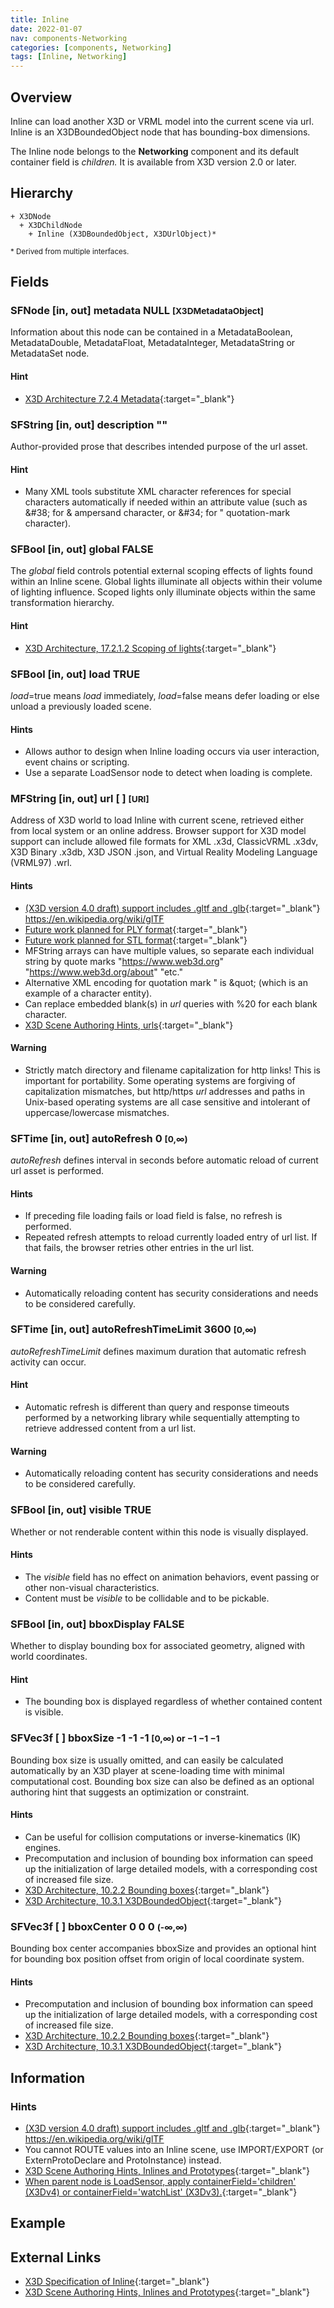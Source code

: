 ```yaml
---
title: Inline
date: 2022-01-07
nav: components-Networking
categories: [components, Networking]
tags: [Inline, Networking]
---
```

<style>
.post h3 {
  word-spacing: 0.2em;
}
</style>

## Overview

Inline can load another X3D or VRML model into the current scene via url. Inline is an X3DBoundedObject node that has bounding-box dimensions.

The Inline node belongs to the **Networking** component and its default container field is *children.* It is available from X3D version 2.0 or later.

## Hierarchy

```
+ X3DNode
  + X3DChildNode
    + Inline (X3DBoundedObject, X3DUrlObject)*
```

<small>\* Derived from multiple interfaces.</small>

## Fields

### SFNode [in, out] **metadata** NULL <small>[X3DMetadataObject]</small>

Information about this node can be contained in a MetadataBoolean, MetadataDouble, MetadataFloat, MetadataInteger, MetadataString or MetadataSet node.

#### Hint

- [X3D Architecture 7.2.4 Metadata](https://www.web3d.org/specifications/X3Dv4Draft/ISO-IEC19775-1v4-CD1/Part01/components/core.html#Metadata){:target="_blank"}

### SFString [in, out] **description** ""

Author-provided prose that describes intended purpose of the url asset.

#### Hint

- Many XML tools substitute XML character references for special characters automatically if needed within an attribute value (such as &amp;#38; for &amp; ampersand character, or &amp;#34; for " quotation-mark character).

### SFBool [in, out] **global** FALSE

The *global* field controls potential external scoping effects of lights found within an Inline scene. Global lights illuminate all objects within their volume of lighting influence. Scoped lights only illuminate objects within the same transformation hierarchy.

#### Hint

- [X3D Architecture, 17.2.1.2 Scoping of lights](https://www.web3d.org/specifications/X3Dv4Draft/ISO-IEC19775-1v4-CD1/Part01/components/lighting.html#ScopingOfLights){:target="_blank"}

### SFBool [in, out] **load** TRUE

*load*=true means *load* immediately, *load*=false means defer loading or else unload a previously loaded scene.

#### Hints

- Allows author to design when Inline loading occurs via user interaction, event chains or scripting.
- Use a separate LoadSensor node to detect when loading is complete.

### MFString [in, out] **url** [ ] <small>[URI]</small>

Address of X3D world to load Inline with current scene, retrieved either from local system or an online address. Browser support for X3D model support can include allowed file formats for XML .x3d, ClassicVRML .x3dv, X3D Binary .x3db, X3D JSON .json, and Virtual Reality Modeling Language (VRML97) .wrl.

#### Hints

- [(X3D version 4.0 draft) support includes .gltf and .glb](https://www.khronos.org/gltf){:target="_blank"} https://en.wikipedia.org/wiki/glTF
- [Future work planned for PLY format](https://en.wikipedia.org/wiki/PLY_(file_format)){:target="_blank"}
- [Future work planned for STL format](https://en.wikipedia.org/wiki/STL_(file_format)){:target="_blank"}
- MFString arrays can have multiple values, so separate each individual string by quote marks "https://www.web3d.org" "https://www.web3d.org/about" "etc."
- Alternative XML encoding for quotation mark " is &amp;quot; (which is an example of a character entity).
- Can replace embedded blank(s) in *url* queries with %20 for each blank character.
- [X3D Scene Authoring Hints, urls](https://www.web3d.org/x3d/content/examples/X3dSceneAuthoringHints.html#urls){:target="_blank"}

#### Warning

- Strictly match directory and filename capitalization for http links! This is important for portability. Some operating systems are forgiving of capitalization mismatches, but http/https *url* addresses and paths in Unix-based operating systems are all case sensitive and intolerant of uppercase/lowercase mismatches.

### SFTime [in, out] **autoRefresh** 0 <small>[0,∞)</small>

*autoRefresh* defines interval in seconds before automatic reload of current url asset is performed.

#### Hints

- If preceding file loading fails or load field is false, no refresh is performed.
- Repeated refresh attempts to reload currently loaded entry of url list. If that fails, the browser retries other entries in the url list.

#### Warning

- Automatically reloading content has security considerations and needs to be considered carefully.

### SFTime [in, out] **autoRefreshTimeLimit** 3600 <small>[0,∞)</small>

*autoRefreshTimeLimit* defines maximum duration that automatic refresh activity can occur.

#### Hint

- Automatic refresh is different than query and response timeouts performed by a networking library while sequentially attempting to retrieve addressed content from a url list.

#### Warning

- Automatically reloading content has security considerations and needs to be considered carefully.

### SFBool [in, out] **visible** TRUE

Whether or not renderable content within this node is visually displayed.

#### Hints

- The *visible* field has no effect on animation behaviors, event passing or other non-visual characteristics.
- Content must be *visible* to be collidable and to be pickable.

### SFBool [in, out] **bboxDisplay** FALSE

Whether to display bounding box for associated geometry, aligned with world coordinates.

#### Hint

- The bounding box is displayed regardless of whether contained content is visible.

### SFVec3f [ ] **bboxSize** -1 -1 -1 <small>[0,∞) or −1 −1 −1</small>

Bounding box size is usually omitted, and can easily be calculated automatically by an X3D player at scene-loading time with minimal computational cost. Bounding box size can also be defined as an optional authoring hint that suggests an optimization or constraint.

#### Hints

- Can be useful for collision computations or inverse-kinematics (IK) engines.
- Precomputation and inclusion of bounding box information can speed up the initialization of large detailed models, with a corresponding cost of increased file size.
- [X3D Architecture, 10.2.2 Bounding boxes](https://www.web3d.org/specifications/X3Dv4Draft/ISO-IEC19775-1v4-CD1/Part01/components/grouping.html#BoundingBoxes){:target="_blank"}
- [X3D Architecture, 10.3.1 X3DBoundedObject](https://www.web3d.org/specifications/X3Dv4Draft/ISO-IEC19775-1v4-CD1/Part01/components/grouping.html#X3DBoundedObject){:target="_blank"}

### SFVec3f [ ] **bboxCenter** 0 0 0 <small>(-∞,∞)</small>

Bounding box center accompanies bboxSize and provides an optional hint for bounding box position offset from origin of local coordinate system.

#### Hints

- Precomputation and inclusion of bounding box information can speed up the initialization of large detailed models, with a corresponding cost of increased file size.
- [X3D Architecture, 10.2.2 Bounding boxes](https://www.web3d.org/specifications/X3Dv4Draft/ISO-IEC19775-1v4-CD1/Part01/components/grouping.html#BoundingBoxes){:target="_blank"}
- [X3D Architecture, 10.3.1 X3DBoundedObject](https://www.web3d.org/specifications/X3Dv4Draft/ISO-IEC19775-1v4-CD1/Part01/components/grouping.html#X3DBoundedObject){:target="_blank"}

## Information

### Hints

- [(X3D version 4.0 draft) support includes .gltf and .glb](https://www.khronos.org/gltf){:target="_blank"} https://en.wikipedia.org/wiki/glTF
- You cannot ROUTE values into an Inline scene, use IMPORT/EXPORT (or ExternProtoDeclare and ProtoInstance) instead.
- [X3D Scene Authoring Hints, Inlines and Prototypes](https://www.web3d.org/x3d/content/examples/X3dSceneAuthoringHints.html#InlinesPrototypes){:target="_blank"}
- [When parent node is LoadSensor, apply containerField='children' (X3Dv4) or containerField='watchList' (X3Dv3).](https://www.web3d.org/x3d/content/examples/X3dSceneAuthoringHints.html#fieldNameChanges){:target="_blank"}

## Example

<x3d-canvas src="https://create3000.github.io/media/examples/Networking/Inline/Inline.x3d" update="auto"></x3d-canvas>

## External Links

- [X3D Specification of Inline](https://www.web3d.org/documents/specifications/19775-1/V4.0/Part01/components/networking.html#Inline){:target="_blank"}
- [X3D Scene Authoring Hints, Inlines and Prototypes](https://www.web3d.org/x3d/content/examples/X3dSceneAuthoringHints.html#InlinesPrototypes){:target="_blank"}
